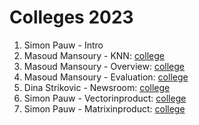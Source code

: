 # Colleges 2023

1. Simon Pauw - Intro
2. Masoud Mansoury - KNN: [college](/lectures/masoud-mansoury-knn-2023)
3. Masoud Mansoury - Overview: [college](/lectures/masoud-mansoury-overview-2023)
4. Masoud Mansoury - Evaluation: [college](/lectures/masoud-mansoury-evaluation-2023)
5. Dina Strikovic - Newsroom: [college](/lectures/dina-strikovic-2023)
6. Simon Pauw - Vectorinproduct: [college](/lectures/vectorinproduct-2023)
7. Simon Pauw - Matrixinproduct: [college](/lectures/matrixinproduct-2023)

